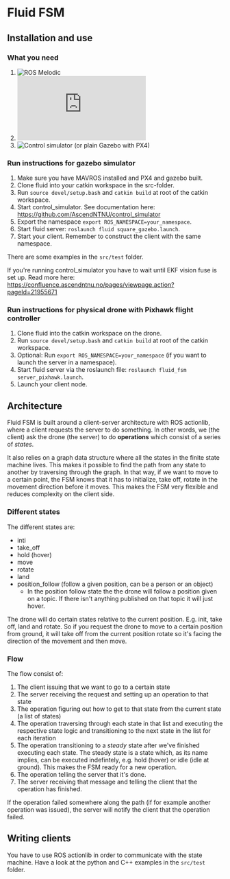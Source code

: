 # Fluid FSM


## Installation and use

### What you need

1. ![ROS Melodic](http://wiki.ros.org/melodic/Installation) 
2. ![MAVROS](https://dev.px4.io/en/ros/mavros_installation.html)
3. ![Control simulator (or plain Gazebo with PX4)](https://github.com/AscendNTNU/control_simulator)

### Run instructions for gazebo simulator

1. Make sure you have MAVROS installed and PX4 and gazebo built. 
2. Clone fluid into your catkin workspace in the src-folder.
3. Run `source devel/setup.bash` and `catkin build` at root of the catkin workspace.
4. Start control_simulator. See documentation here: https://github.com/AscendNTNU/control_simulator
5. Export the namespace `export ROS_NAMESPACE=your_namespace`.
6. Start fluid server: `roslaunch fluid square_gazebo.launch`.
7. Start your client. Remember to construct the client with the same namespace.

There are some examples in the `src/test` folder.

If you're running control_simulator you have to wait until EKF vision fuse is set up. Read more here:
https://confluence.ascendntnu.no/pages/viewpage.action?pageId=21955671


### Run instructions for physical drone with Pixhawk flight controller

1. Clone fluid into the catkin workspace on the drone. 
2. Run `source devel/setup.bash` and `catkin build` at root of the catkin workspace.
3. Optional: Run `export ROS_NAMESPACE=your_namespace` (if you want to launch the server in a namespace).
4. Start fluid server via the roslaunch file: `roslaunch fluid_fsm server_pixhawk.launch`.
5. Launch your client node.


## Architecture

Fluid FSM is built around a client-server architecture with ROS actionlib, where a client requests the server to do something. In other words, we (the client) ask the drone (the server) to do **operations** which consist of a series of *states*. 

It also relies on a graph data structure where all the states in the finite state machine lives. This makes it possible to find the path from any
state to another by traversing through the graph. In that way, if we want to move to a certain point, the FSM knows that it has to initialize,
take off, rotate in the movement direction before it moves. This makes the FSM very flexible and reduces complexity on the client side. 

### Different states

The different states are:
- inti
- take_off
- hold (hover)
- move 
- rotate
- land
- position_follow (follow a given position, can be a person or an object)
    - In the position follow state the the drone will follow a position given on a topic. If there isn't anything
      published on that topic it will just hover.

The drone will do certain states relative to the current position. E.g. init, take off, land and rotate. So if you request 
the drone to move to a certain position from ground, it will take off from the current position rotate so it's facing the
direction of the movement and then move. 

### Flow

The flow consist of: 

1. The client issuing that we want to go to a certain state
2. The server receiving the request and setting up an operation to that state 
3. The operation figuring out how to get to that state from the current state (a list of states)
4. The operation traversing through each state in that list and executing the respective state logic and transitioning to the next state in the list for each iteration
5. The operation transitioning to a *steady* state after we've finished executing each state. The steady state is a state which, as its name implies,
   can be executed indefintely, e.g. hold (hover) or idle (idle at ground). This makes the FSM ready for a new operation.
6. The operation telling the server that it's done.
7. The server receiving that message and telling the client that the operation has finished.

If the operation failed somewhere along the path (if for example another operation was issued), the server will notify the client that the operation
failed.


## Writing clients

You have to use ROS actionlib in order to communicate with the state machine. Have a look at the python and C++ examples in the `src/test` folder.